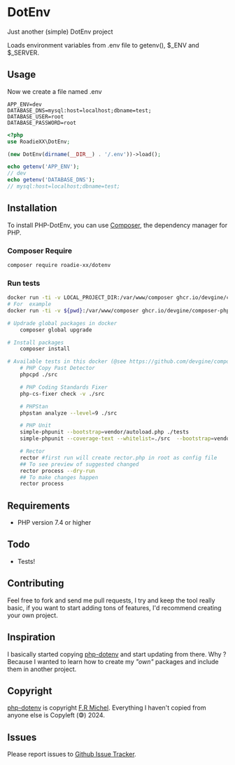 # DotEnv
Just another (simple) DotEnv project

Loads environment variables from .env file to getenv(), $_ENV and $_SERVER.

## Usage

Now we create a file named .env
```shell
APP_ENV=dev
DATABASE_DNS=mysql:host=localhost;dbname=test;
DATABASE_USER=root
DATABASE_PASSWORD=root
```

```php
<?php
use RoadieXX\DotEnv;

(new DotEnv(dirname(__DIR__) . '/.env'))->load();

echo getenv('APP_ENV');
// dev
echo getenv('DATABASE_DNS');
// mysql:host=localhost;dbname=test;
```

## Installation

To install PHP-DotEnv, you can use [Composer](https://getcomposer.org/), the dependency manager for PHP.

### Composer Require
```bash
composer require roadie-xx/dotenv
```

### Run tests
```bash
docker run -ti -v LOCAL_PROJECT_DIR:/var/www/composer ghcr.io/devgine/composer-php:latest sh
# For  example
docker run -ti -v ${pwd}:/var/www/composer ghcr.io/devgine/composer-php:v2-php7.4-alpine sh

# Updrade global packages in docker
    composer global upgrade

# Install packages
    composer install

# Available tests in this docker (@see https://github.com/devgine/composer-php) 
    # PHP Copy Past Detector
    phpcpd ./src

    # PHP Coding Standards Fixer
    php-cs-fixer check -v ./src

    # PHPStan
    phpstan analyze --level=9 ./src

    # PHP Unit
    simple-phpunit --bootstrap=vendor/autoload.php ./tests
    simple-phpunit --coverage-text --whitelist=./src  --bootstrap=vendor/autoload.php ./tests

    # Rector
    rector #first run will create rector.php in root as config file
    ## To see preview of suggested changed
    rector process --dry-run
    ## To make changes happen
    rector process
```

## Requirements
* PHP version 7.4 or higher

## Todo
* Tests!

## Contributing
Feel free to fork and send me pull requests, I try and keep the tool really basic, if you want to start adding tons of features, I'd recommend creating your own project.

## Inspiration
I basically started copying [php-dotenv](https://github.com/phpdevcommunity/php-dotenv) and start updating from there. Why ? Because I wanted to learn how to create my _"own"_ packages and include them in another project.

## Copyright
[php-dotenv](https://github.com/phpdevcommunity/php-dotenv) is copyright [F.R Michel](https://dev.to/fadymr/php-create-your-own-php-dotenv-3k2i). Everything I haven't copied from anyone else is Copyleft (&#127279;) 2024.

## Issues
Please report issues to [Github Issue Tracker](https://github.com/Roadie-xx/DotEnv/issues).

